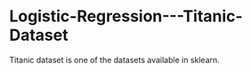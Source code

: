 # Logistic-Regression---Titanic-Dataset
Titanic dataset is one of the datasets available in sklearn.
